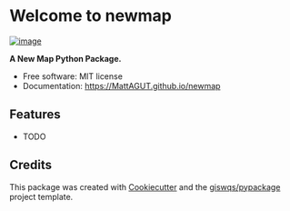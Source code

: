 # Welcome to newmap


[![image](https://img.shields.io/pypi/v/newmap.svg)](https://pypi.python.org/pypi/newmap)


**A New Map Python Package.**


-   Free software: MIT license
-   Documentation: <https://MattAGUT.github.io/newmap>
    

## Features

-   TODO

## Credits

This package was created with [Cookiecutter](https://github.com/cookiecutter/cookiecutter) and the [giswqs/pypackage](https://github.com/giswqs/pypackage) project template.
